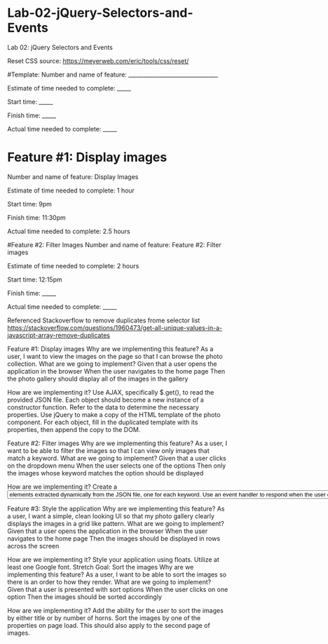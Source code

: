 # Lab-02-jQuery-Selectors-and-Events
Lab 02: jQuery Selectors and Events


Reset CSS source: https://meyerweb.com/eric/tools/css/reset/

#Template:
Number and name of feature: ________________________________

Estimate of time needed to complete: _____

Start time: _____

Finish time: _____

Actual time needed to complete: _____

# Feature #1: Display images

Number and name of feature: Display Images

Estimate of time needed to complete: 1 hour

Start time: 9pm

Finish time: 11:30pm

Actual time needed to complete: 2.5 hours

#Feature #2: Filter Images
Number and name of feature: Feature #2: Filter images

Estimate of time needed to complete: 2 hours

Start time: 12:15pm

Finish time: _____

Actual time needed to complete: _____

Referenced Stackoverflow to remove duplicates frome selector list https://stackoverflow.com/questions/1960473/get-all-unique-values-in-a-javascript-array-remove-duplicates


Feature #1: Display images
Why are we implementing this feature?
As a user, I want to view the images on the page so that I can browse the photo collection.
What are we going to implement?
Given that a user opens the application in the browser
When the user navigates to the home page
Then the photo gallery should display all of the images in the gallery

How are we implementing it?
Use AJAX, specifically $.get(), to read the provided JSON file.
Each object should become a new instance of a constructor function. Refer to the data to determine the necessary properties.
Use jQuery to make a copy of the HTML template of the photo component. For each object, fill in the duplicated template with its properties, then append the copy to the DOM.

Feature #2: Filter images
Why are we implementing this feature?
As a user, I want to be able to filter the images so that I can view only images that match a keyword.
What are we going to implement?
Given that a user clicks on the dropdown menu
When the user selects one of the options
Then only the images whose keyword matches the option should be displayed

How are we implementing it?
Create a <select> element which contains unique <option> elements extracted dynamically from the JSON file, one for each keyword.
Use an event handler to respond when the user chooses an option from the select menu. Hide all of the images, then show those whose keyword matches the option chosen.

Feature #3: Style the application
Why are we implementing this feature?
As a user, I want a simple, clean looking UI so that my photo gallery clearly displays the images in a grid like pattern.
What are we going to implement?
Given that a user opens the application in the browser
When the user navigates to the home page
Then the images should be displayed in rows across the screen

How are we implementing it?
Style your application using floats.
Utilize at least one Google font.
Stretch Goal: Sort the images
Why are we implementing this feature?
As a user, I want to be able to sort the images so there is an order to how they render.
What are we going to implement?
Given that a user is presented with sort options
When the user clicks on one option
Then the images should be sorted accordingly

How are we implementing it?
Add the ability for the user to sort the images by either title or by number of horns.
Sort the images by one of the properties on page load. This should also apply to the second page of images.
